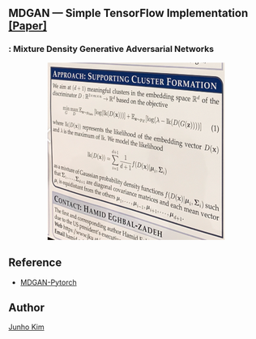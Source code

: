 ## MDGAN &mdash; Simple TensorFlow Implementation [[Paper]](https://arxiv.org/abs/1811.00152)
### : Mixture Density Generative Adversarial Networks

<div align="center">
  <img src="./assets/teaser.png" width=350px height=350px>
</div>

## Reference
* [MDGAN-Pytorch](https://github.com/haihabi/MD-GAN)


## Author
[Junho Kim](http://bit.ly/jhkim_ai)
